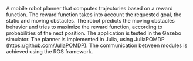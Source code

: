 A mobile robot planner that computes trajectories based on a reward function. The reward function takes into account the requested goal, the static and moving obstacles. The robot predicts the moving obstacles behavior and tries to maximize the reward function, according to probabilities of the next position. The application is tested in the Gazebo simulator. The planner is implemented in Julia, using JuliaPOMDP (https://github.com/JuliaPOMDP). The communication between modules is achieved using the ROS framework.

